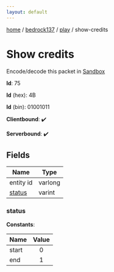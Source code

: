 ```yaml
---
layout: default
---
```


[home](/)  /  [bedrock137](/protocol/bedrock137)  /  [play](/protocol/bedrock137/play)  /  show-credits

# Show credits

Encode/decode this packet in [Sandbox](../../../sandbox/bedrock137#Play.ShowCredits)

**Id**: 75

**Id** (hex): 4B

**Id** (bin): 01001011

**Clientbound**: ✔️

**Serverbound**: ✔️

## Fields

Name | Type
---|---
entity id | varlong
[status](#status) | varint

### status

**Constants**:

Name | Value
---|:---:
start | 0
end | 1
